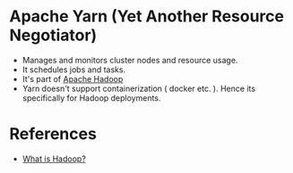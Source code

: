 
# Apache Yarn (Yet Another Resource Negotiator)
- Manages and monitors cluster nodes and resource usage. 
- It schedules jobs and tasks.
- It's part of [Apache Hadoop](../5_BigDataComponents/BatchProcessing/ApacheHadoop)
- Yarn doesn't support containerization ( docker etc. ). Hence its specifically for Hadoop deployments.

# References
- [What is Hadoop?](https://aws.amazon.com/emr/details/hadoop/what-is-hadoop/)